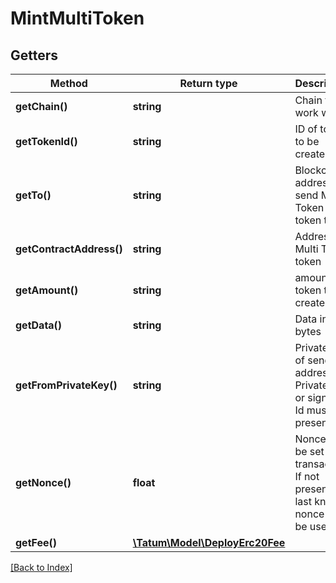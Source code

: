 # MintMultiToken

## Getters

Method | Return type | Description | Notes
------------ | ------------- | ------------- | -------------
**getChain()** | **string** | Chain to work with. |
**getTokenId()** | **string** | ID of token to be created. |
**getTo()** | **string** | Blockchain address to send Multi Token token to |
**getContractAddress()** | **string** | Address of Multi Token token |
**getAmount()** | **string** | amount of token to be created. |
**getData()** | **string** | Data in bytes | [optional]
**getFromPrivateKey()** | **string** | Private key of sender address. Private key, or signature Id must be present. |
**getNonce()** | **float** | Nonce to be set to transaction. If not present, last known nonce will be used. | [optional]
**getFee()** | [**\Tatum\Model\DeployErc20Fee**](DeployErc20Fee.md) |  | [optional]

[[Back to Index]](../index.md)
